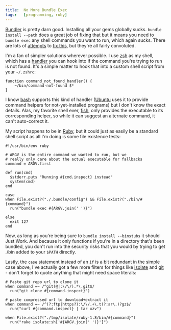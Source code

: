 ```yaml
---
title:  No More Bundle Exec
tags:   [programming, ruby]
---
```


[Bundler][] is pretty darn good. Installing all your gems globally sucks. `bundle install --path` does a great job of fixing that but it means you need to `bundle exec` any shell commands you want to run, which again sucks. There are lots of [attempts][] to [fix this][], but they're all fairly convoluted.

[Bundler]: http://gembundler.com/
[attempts]: https://rvm.io/gemsets/basics/
[fix this]: https://github.com/mpapis/rubygems-bundler

I'm a fan of simpler solutions wherever possible. I use [zsh][] as my shell, which has a [handler][] you can hook into if the command you're trying to run is not found. It's a simple matter to hook that into a custom shell script from your `~/.zshrc`:

[zsh]: http://www.zsh.org/
[handler]: http://zsh.sourceforge.net/Doc/Release/Command-Execution.html

    function command_not_found_handler() {
        ~/bin/command-not-found $*
    }

I know [bash][] supports this kind of handler ([Ubuntu][] uses it to provide command helpers for not-yet-installed programs) but I don't know the exact details. Alas, my favorite shell ever, [fish][], only provides the executable to its corresponding helper, so while it can suggest an alternate command, it can't auto-correct it.

[bash]: http://www.gnu.org/software/bash/manual/bashref.html
[Ubuntu]: http://www.ubuntu.com/
[fish]: http://ridiculousfish.com/shell/

My script happens to be in [Ruby][], but it could just as easily be a standard shell script as all I'm doing is some file existence tests:

[Ruby]: http://www.ruby-lang.org/en/

    #!/usr/bin/env ruby

    # ARGV is the entire command we wanted to run, but we
    # really only care about the actual executable for fallbacks
    command = ARGV.first

    def run(cmd)
      $stderr.puts "Running #{cmd.inspect} instead"
      system(cmd)
    end

    case
    when File.exist?("./.bundle/config") && File.exist?("./bin/#{command}")
      run("bundle exec #{ARGV.join(' ')}")

    else
      exit 127
    end

Now, as long as you're being sure to `bundle install --binstubs` it should Just Work. And because it only functions if you're in a directory that's been bundled, you don't run into the security risks that you would by trying to get ./bin added to your `$PATH` directly.

Lastly, the `case` statement instead of an `if` is a bit redundant in the simple case above, I've actually got a few more filters for things like [isolate][] and [git][] - don't forget to quote anything that might need space literals:

[isolate]: https://github.com/jbarnette/isolate
[git]: http://git-scm.com/

    # Paste git repo url to clone it
    when command =~ /^git(@|:\/\/).*\.git$/
      run("git clone #{command.inspect}")

    # paste compressed url to download+extract it
    when command =~ /^(?:ftp|https?):\/\/.+\.t(?:ar\.)?gz$/
      run("curl #{command.inspect} | tar xzv")

    when File.exist?("./tmp/isolate/ruby-1.8/bin/#{command}")
      run("rake isolate:sh['#{ARGV.join(' ')}']")

